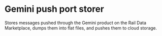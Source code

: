 # Gemini push port storer

Stores messages pushed through the Gemini product on the Rail Data Marketplace, dumps them into flat files, and pushes them to cloud storage.
